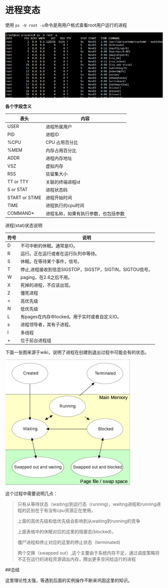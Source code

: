 # 进程变态

使用 ``ps -U root -u``命令是用用户格式查看root用户运行的进程

![status](./image/image_apue_status_u.png)

**各个字段含义**

|表头|内容|
|-|-|
|USER|进程所属用户
|PID|进程ID
|%CPU|CPU 占用百分比
|%MEM| 内存占用百分比
|ADDR|进程内存地址
|VSZ|	虚拟内存
|RSS|	驻留集大小
|TT or TTY	|关联的终端进程id
|S or STAT|	进程状态码
|START or STIME|进程开始时间
|TIME|进程执行的cpu时间
|COMMAND*|进程名称，如果有执行参数，也包括参数


进程(stat)状态说明

|符号|说明|
|-|-|
|D |不可中断的休眠。通常是IO。
|R |运行。正在运行或者在运行队列中等待。
|S |休眠。在等待某个事件，信号。
|T| 停止,进程接收到信息SIGSTOP，SIGSTP，SIGTIN，SIGTOU信号。
|W |paging，在2.6之后不用。
|X |死掉的进程，不应该出现。
|Z| 僵死进程
|<| 高优先级
|N| 低优先级
|L| 有pages在内存中locked。用于实时或者自定义IO。
|s| 进程领导者，其有子进程。
|l| 多线程
|+| 位于前台进程组

下面一张图来源于wiki，说明了进程在创建到退出过程中可能会有的状态。

![stat](./image/image_apue_porcess_stat.jpg)


这个过程中需要说明几点：

>只有从等待状态（waiting)到运行态（running)，waiting进程和running进程的区别在于有没有cpu资源正在使用，
>
>上面的高优先级和低优先级会影响到从waiting到running的竞争
>
>上面表格中的休眠对应的这里的阻塞态(blocked)，
>
>僵尸进程和停止对应的这里的停止状态（terminated)
>
>两个交换（swapped out）,这个主要由于系统内存不足，通过调度策略将不正在运行的进程资源调出内存，腾出更多空间给运行的进程 

##总结

这里理论性太强，等遇到后面的实例操作不断来巩固这里的知识。